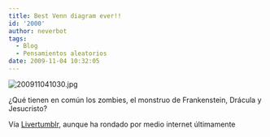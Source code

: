```yaml
---
title: Best Venn diagram ever!!
id: '2000'
author: neverbot
tags:
  - Blog
  - Pensamientos aleatorios
date: 2009-11-04 10:32:05
---
```


![200911041030.jpg](./200911041030.jpg)

¿Qué tienen en común los zombies, el monstruo de Frankenstein, Drácula y Jesucristo?

Vía [Livertumblr](http://livercake.tumblr.com/post/224471256/best-venn-diagram-ever-seashelllz), aunque ha rondado por medio internet últimamente